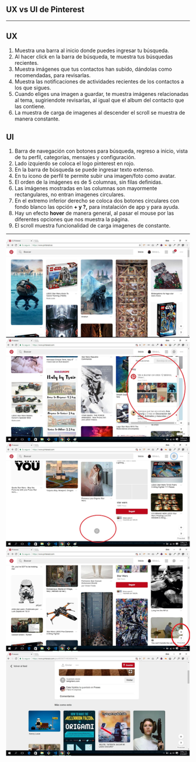 ## UX vs UI  de Pinterest 

***
## UX
1. Muestra una barra al inicio donde puedes ingresar tu búsqueda.
2. Al hacer click en la barra de búsqueda, te muestra tus búsquedas recientes.
3. Muestra imágenes que tus contactos han subido, dándolas como recomendadas, para revisarlas.
4. Muestra las notificaciones de actividades recientes de los contactos a los que sigues. 
5. Cuando eliges una imagen a guardar, te muestra imágenes relacionadas al tema, sugiriendote revisarlas, al igual que el album del contacto que las contiene.
6. La muestra de carga de imagenes al descender el scroll se muestra de manera constante.


## UI
1. Barra de navegación con botones para búsqueda, regreso a inicio, vista de tu perfil, categorias, mensajes y configuración.
2. Lado izquierdo se coloca el logo pinterest en rojo.
3. En la barra de búsqueda se puede ingresar texto extenso.
4. En tu icono de perfil te permite subir una imagen/foto como avatar.
5. El orden de la imágenes es de  5 columnas, sin filas definidas.
6. Las imágenes mostradas en las columnas son mayormente rectangulares, no entran imagenes circulares.
7. En el extremo inferior derecho se coloca dos botones circulares con fondo blanco las opción **+ y ?,** para instalación de app y para ayuda.
8. Hay un efecto **hover** de manera general, al pasar el mouse por las diferentes opciones que nos muestra la página.
9. El scroll  muestra funcionalidad de carga imagenes de  constante.

***

![Con titulo](assets/imagen1.jpg "imagen1")
![Con titulo](assets/imagen2.jpg "imagen2")
![Con titulo](assets/imagen3.jpg "imagen3")
![Con titulo](assets/imagen4.jpg "imagen4")
![Con titulo](assets/imagen5.jpg "imagen5")